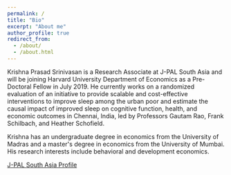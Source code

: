 ```yaml
---
permalink: /
title: "Bio"
excerpt: "About me"
author_profile: true
redirect_from: 
  - /about/
  - /about.html
---
```


Krishna Prasad Srinivasan is a Research Associate at J-PAL South Asia and will be joining Harvard University Department of Economics as a Pre-Doctoral Fellow in July 2019. He currently works on a randomized evaluation of an initiative to provide scalable and cost-effective interventions to improve sleep among the urban poor and estimate the causal impact of improved sleep on cognitive function, health, and economic outcomes in Chennai, India, led by Professors Gautam Rao, Frank Schilbach, and Heather Schofield.

Krishna has an undergraduate degree in economics from the University of Madras and a master's degree in economics from the University of Mumbai. His research interests include behavioral and development economics. 

[J-PAL South Asia Profile](https://www.povertyactionlab.org/prasad-srinivasan)
